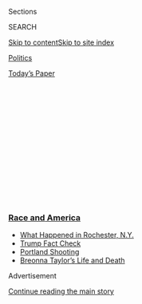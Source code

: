 <div id="app">

<div>

<div>

<div>

<div class="NYTAppHideMasthead css-1q2w90k e1suatyy0">

<div class="section css-ui9rw0 e1suatyy2">

<div class="css-eph4ug er09x8g0">

<div class="css-6n7j50">

</div>

<span class="css-1dv1kvn">Sections</span>

<div class="css-10488qs">

<span class="css-1dv1kvn">SEARCH</span>

</div>

[Skip to content](#site-content)[Skip to site
index](#site-index)

</div>

<div id="masthead-section-label" class="css-1wr3we4 eaxe0e00">

[Politics](https://www.nytimes3xbfgragh.onion/section/politics)

</div>

<div class="css-10698na e1huz5gh0">

</div>

</div>

<div id="masthead-bar-one" class="section hasLinks css-15hmgas e1csuq9d3">

<div class="css-uqyvli e1csuq9d0">

</div>

<div class="css-1uqjmks e1csuq9d1">

</div>

<div class="css-9e9ivx">

[](https://myaccount.nytimes3xbfgragh.onion/auth/login?response_type=cookie&client_id=vi)

</div>

<div class="css-1bvtpon e1csuq9d2">

[Today’s
Paper](https://www.nytimes3xbfgragh.onion/section/todayspaper)

</div>

</div>

</div>

</div>

<div data-aria-hidden="false">

<div id="site-content" data-role="main">

<div>

<div class="css-1aor85t" style="opacity:0.000000001;z-index:-1;visibility:hidden">

<div class="css-1hqnpie">

<div class="css-epjblv">

<span class="css-17xtcya">[Politics](/section/politics)</span><span class="css-x15j1o">|</span><span class="css-fwqvlz">Hey
@jack, Here Are More Questionable Tweets From
@realdonaldtrump</span>

</div>

<div class="css-k008qs">

<div class="css-1iwv8en">

<span class="css-18z7m18"></span>

<div>

</div>

</div>

<span class="css-1n6z4y">https://nyti.ms/3crH7zm</span>

<div class="css-1705lsu">

<div class="css-4xjgmj">

<div class="css-4skfbu" data-role="toolbar" data-aria-label="Social Media Share buttons, Save button, and Comments Panel with current comment count" data-testid="share-tools">

  - 
  - 
  - 
  - 
    
    <div class="css-6n7j50">
    
    </div>

  - 

</div>

</div>

</div>

</div>

</div>

</div>

<div class="css-13pd83m">

<div class="css-l9svim">

### [<span class="css-pa1jbp"><span class="css-1rxm0ex">Race and</span><span class="css-1rxm0ex"> America</span></span>](https://www.nytimes3xbfgragh.onion/news-event/george-floyd-protests-minneapolis-new-york-los-angeles?name=styln-george-floyd&region=TOP_BANNER&block=storyline_menu_recirc&action=click&pgtype=Article&impression_id=6f933830-f2ab-11ea-b152-11fbf9e92c26&variant=undefined)

  - <span class="css-ousu42">[What Happened in Rochester,
    N.Y.](https://www.nytimes3xbfgragh.onion/2020/09/04/nyregion/rochester-police-daniel-prude.html?name=styln-george-floyd&region=TOP_BANNER&block=storyline_menu_recirc&action=click&pgtype=Article&impression_id=6f935f40-f2ab-11ea-b152-11fbf9e92c26&variant=undefined)</span>
  - <span class="css-ousu42">[Trump Fact
    Check](https://www.nytimes3xbfgragh.onion/2020/09/01/us/politics/trump-fact-check-protests.html?name=styln-george-floyd&region=TOP_BANNER&block=storyline_menu_recirc&action=click&pgtype=Article&impression_id=6f935f41-f2ab-11ea-b152-11fbf9e92c26&variant=undefined)</span>
  - <span class="css-ousu42">[Portland
    Shooting](https://www.nytimes3xbfgragh.onion/2020/08/30/us/portland-shooting-explained.html?name=styln-george-floyd&region=TOP_BANNER&block=storyline_menu_recirc&action=click&pgtype=Article&impression_id=6f935f42-f2ab-11ea-b152-11fbf9e92c26&variant=undefined)</span>
  - <span class="css-ousu42">[Breonna Taylor’s Life and
    Death](https://www.nytimes3xbfgragh.onion/2020/08/30/us/breonna-taylor-police-killing.html?name=styln-george-floyd&region=TOP_BANNER&block=storyline_menu_recirc&action=click&pgtype=Article&impression_id=6f935f43-f2ab-11ea-b152-11fbf9e92c26&variant=undefined)</span>

</div>

</div>

<div id="top-wrapper" class="css-1sy8kpn">

<div id="top-slug" class="css-l9onyx">

Advertisement

</div>

[Continue reading the main
story](#after-top)

<div class="ad top-wrapper" style="text-align:center;height:100%;display:block;min-height:250px">

<div id="top" class="place-ad" data-position="top" data-size-key="top">

</div>

</div>

<div id="after-top">

</div>

</div>

<div>

<div id="sponsor-wrapper" class="css-1hyfx7x">

<div id="sponsor-slug" class="css-19vbshk">

Supported by

</div>

[Continue reading the main
story](#after-sponsor)

<div id="sponsor" class="ad sponsor-wrapper" style="text-align:center;height:100%;display:block">

</div>

<div id="after-sponsor">

</div>

</div>

<div class="css-186x18t">

Fact Check

</div>

<div class="css-1vkm6nb ehdk2mb0">

# Hey @jack, Here Are More Questionable Tweets From @realdonaldtrump

</div>

We analyzed the president’s Twitter feed for a week. A third of his
posts contained falsehoods or murky accusations, underscoring the
challenge to Twitter’s chief, Jack Dorsey, of policing him.

<div class="css-79elbk" data-testid="photoviewer-wrapper">

<div class="css-z3e15g" data-testid="photoviewer-wrapper-hidden">

</div>

<div class="css-1a48zt4 ehw59r15" data-testid="photoviewer-children">

![<span class="css-16f3y1r e13ogyst0" data-aria-hidden="true">President
Trump at the White House on
Monday.</span><span class="css-cnj6d5 e1z0qqy90" itemprop="copyrightHolder"><span class="css-1ly73wi e1tej78p0">Credit...</span><span><span>Doug
Mills/The New York
Times</span></span></span>](https://static01.graylady3jvrrxbe.onion/images/2020/06/03/business/03dc-factcheck/03dc-factcheck-articleLarge.jpg?quality=75&auto=webp&disable=upscale)

</div>

</div>

<div class="css-18e8msd">

<div class="css-vp77d3 epjyd6m0">

<div class="css-hus3qt ey68jwv0" data-aria-hidden="true">

[![Linda
Qiu](https://static01.graylady3jvrrxbe.onion/images/2018/06/12/multimedia/author-linda-qiu/author-linda-qiu-thumbLarge.png
"Linda Qiu")](https://www.nytimes3xbfgragh.onion/by/linda-qiu)

</div>

<div class="css-1baulvz">

By [<span class="css-1baulvz last-byline" itemprop="name">Linda
Qiu</span>](https://www.nytimes3xbfgragh.onion/by/linda-qiu)

</div>

</div>

  - 
    
    <div class="css-ld3wwf e16638kd2">
    
    Published June 3, 2020Updated June 10,
    2020
    
    </div>

  - 
    
    <div class="css-4xjgmj">
    
    <div class="css-pvvomx" data-role="toolbar" data-aria-label="Social Media Share buttons, Save button, and Comments Panel with current comment count" data-testid="share-tools">
    
      - 
      - 
      - 
      - 
        
        <div class="css-6n7j50">
        
        </div>
    
      - 
    
    </div>
    
    </div>

</div>

</div>

<div class="section meteredContent css-1r7ky0e" name="articleBody" itemprop="articleBody">

<div class="css-1fanzo5 StoryBodyCompanionColumn">

<div class="css-53u6y8">

[Twitter](https://www.nytimes3xbfgragh.onion/2020/06/09/us/politics/trump-twitter.html)
and its chief executive, Jack Dorsey, placed warnings on three of
[President
Trump’s](https://www.nytimes3xbfgragh.onion/2020/06/09/us/politics/trump-twitter.html)
tweets last week, taking a measured but hotly debated step to place some
limit on the president’s use of social media to spread falsehoods and
incite his followers.

Twitter attached labels refuting two of Mr. Trump’s tweets on [voter
fraud](https://www.nytimes3xbfgragh.onion/2020/05/26/technology/twitter-trump-mail-in-ballots.html)
and [restricted
one](https://www.nytimes3xbfgragh.onion/2020/05/29/technology/trump-twitter-minneapolis-george-floyd.html)that
implied protesters in Minneapolis could be shot. But it left countless
others unchallenged, including those
[baselessly](https://www.nytimes3xbfgragh.onion/2020/05/26/us/politics/klausutis-letter-jack-dorsey.html)
insinuating that the MSNBC host Joe Scarborough killed a former staff
member.

A New York Times review of the president’s 139 Twitter posts from
Sunday, May 24, to Saturday, May 30, found at least 26 contained clearly
false claims, including five about mail-in voting that were not flagged,
five promoting the false conspiracy theory about Mr. Scarborough and
three about Twitter itself. Another 24 were misleading, lacked context
or traded in innuendo. (This analysis did not include dozens of Mr.
Trump’s retweets.)

To put it another way, more than a third of the president’s tweets over
the course of a week contained dubious information. That presents a
challenge both to Twitter and to the millions of people who are exposed
to Mr. Trump on social media, especially now, with the nation facing the
triple challenge of a pandemic, economic dislocation and nationwide
protests over systemic racism.

</div>

</div>

<div class="css-1fanzo5 StoryBodyCompanionColumn">

<div class="css-53u6y8">

## Unsubstantiated charges of fraud in mail-in voting

Twitter[attached
information](https://www.nytimes3xbfgragh.onion/2020/05/26/technology/twitter-trump-mail-in-ballots.html)
to refute two of Mr. Trump’s posts about mail-in voting that falsely
claimed that California was sending ballots to “anyone living in the
state no matter who they are or how they got there.” State officials
will mail ballots to registered voters only.

Mr. Dorsey [said](https://twitter.com/jack/status/1265837143827468289)
that those tweets on May 26 specifically violated the company’s civic
integrity policy as they “may mislead people into thinking they don’t
need to register to get a ballot.”

Five other posts by Mr. Trump repeated his general falsehoods about
mail-in voting but did not specify any one state’s election process or
ballot distribution plans — and were not affixed with a label.

Two days before Twitter labeled the two tweets on May 26, the president
[warned](https://twitter.com/realDonaldTrump/status/1264717545787006976)
[twice](https://twitter.com/realDonaldTrump/status/1264558926021959680)
that the upcoming presidential election will be “rigged” through mail-in
ballots. After Twitter’s actions, Mr. Trump continued to claim that
mail-in voting would lead to a “[free for all on cheating, forgery and
the theft of
Ballots](https://twitter.com/realDonaldTrump/status/1265601615261827072),”
a [”tainted” election
process](https://twitter.com/realDonaldTrump/status/1266047584038256640),
“[MASSIVE FRAUD AND ABUSE” and “THE END OF OUR GREAT REPUBLICAN
PARTY.](https://twitter.com/realDonaldTrump/status/1266172570983940101)”

There is [no
evidence](https://www.nytimes3xbfgragh.onion/2020/05/20/us/politics/trump-mail-in-voting-absentee-ballots.html)
for any of these claims. Voter fraud in general is extremely rare. While
mail-in voting is less secure than in-person voting, fraud incidence
rates remain extremely low — one study found an improper voting rate of
0.004 percent. Studies have found little evidence that mail-in voting
and so-called no-excuse absentee voting benefit one political party over
another.

</div>

</div>

<div class="css-1fanzo5 StoryBodyCompanionColumn">

<div class="css-53u6y8">

## Inaccurate claims about Twitter

Mr. Trump responded to Twitter’s actions [by issuing an executive
order](https://www.nytimes3xbfgragh.onion/2020/05/28/us/politics/trump-jack-dorsey.html)
that seeks to strip liability protection in certain cases for companies
like
[Twitter](https://www.nytimes3xbfgragh.onion/2020/05/29/technology/trump-twitter.html),
Google and Facebook for the content on their sites. If carried out, the
order could lead to the companies facing legal liability for false and
defamatory statements posted on their sites.

The president also took to Twitter to castigate the platform in three
false posts.

He accused the company of “[completely stifling FREE
SPEECH](https://twitter.com/realDonaldTrump/status/1265427539008380928).”
But this is a misreading of the First Amendment, which prohibits
Congress from “[abridging the freedom of
speech](https://constitutioncenter.org/interactive-constitution/amendment/amendment-i).”
While the Supreme Court has held that this applies to all government
agencies, it does [not
apply](https://constitutioncenter.org/interactive-constitution/interpretation/amendment-i/interps/266)
to private companies like Twitter.

In [two](https://twitter.com/realDonaldTrump/status/1266326065833824257)
[tweets](https://twitter.com/realDonaldTrump/status/1266346957611708417)
on Friday morning, Mr. Trump complained that Twitter had not flagged
“China’s propaganda.” But the company had attached similar warning
labels two days earlier to
[tweets](https://twitter.com/zlj517/status/1238111898828066823?ref_src=twsrc%5Etfw%7Ctwcamp%5Etweetembed%7Ctwterm%5E1238111898828066823%7Ctwgr%5E&ref_url=https%3A%2F%2Fwww.hindustantimes.com%2Fworld-news%2Ftwitter-flags-china-spokesman-s-tweet-on-covid-19%2Fstory-FzULY6y660dBJ1coEl2khI.html)
[posted](https://twitter.com/zlj517/status/1238269193427906560?lang=en)
by Zhao Lijian, a spokesman for China’s foreign ministry, that suggested
that the coronavirus originated in the United States.

## Baseless claims about ongoing protests

Mr. Trump has dismissed the nationwide protests over the killing of
George Floyd by suggesting they are not organic or legitimate.

In three tweets, he said without evidence that the protests across the
country and in front of the White House were
“[professionally](https://twitter.com/realDonaldTrump/status/1266724553620930561)
[organized](https://twitter.com/realDonaldTrump/status/1266711221836931072)”
and “[have nothing to do with George
Floyd](https://twitter.com/realDonaldTrump/status/1266731291917062145).”

While it is impossible to know the motivation of every person
participating in these demonstrations, Mr. Trump’s broad generalization
discounts the thousands who have taken to the streets specifically to
protest the killing of Mr. Floyd, a black man who died after being
handcuffed and pinned to the ground by a white police officer.

In another
[tweet](https://twitter.com/realDonaldTrump/status/1266800113260703744)
on Saturday, Mr. Trump said that “80% of the RIOTERS in Minneapolis last
night were from OUT OF STATE.” This was [an estimate first
offered](https://www.youtube.com/watch?v=jla3cyeuOI0) by Gov. Tim Walz
of Minnesota, a Democrat. But after reporting by
[local](https://www.twincities.com/2020/05/30/majority-of-those-arrested-in-connection-with-protests-riots-from-minnesota/)
[news
outlets](https://www.kare11.com/article/news/investigations/kare-11-investigates-records-show-arrests-mostly-minnesotans-as-george-floyd-protests-riots-continue-minneapolis-st-paul/89-73f3e0e8-0664-41d5-8d3e-4467d04da7cb)
that suggested the opposite was true, Mr. Walz [declined to
repeat](https://youtu.be/zkpOYn4J0nw?t=1387) the estimate and said that
more data was needed to properly characterize the proportion of those
arrested who were not local residents.

</div>

</div>

<div class="css-1fanzo5 StoryBodyCompanionColumn">

<div class="css-53u6y8">

These theories echoed Mr. Trump’s [previous
claims](https://twitter.com/realDonaldTrump/status/1048196883464818688)
that those who protested the confirmation hearings of Justice Brett M.
Kavanaugh in 2018 were paid by George Soros, the billionaire investor
and Democratic donor.

Mr. Trump did not name the supposed organizers of the current protests.

## Other falsehoods

Other inaccuracies from a week of Mr. Trump’s tweets centered on
familiar foes and oft-repeated boasts.

Mr. Trump
[tweeted](https://twitter.com/realDonaldTrump/status/1265301261903106054),
with no evidence, that Speaker Nancy Pelosi had complained that he had
moved too quickly in imposing some restrictions on travel from China in
response to the coronavirus. The Times was unable to find an instance of
Ms. Pelosi publicly addressing or criticizing that decision.

He repeated his claim that former Vice President Joseph R. Biden Jr.,
the presumptive Democratic presidential nominee, had
“[apologized](https://twitter.com/realDonaldTrump/status/1265009852516110336)”
for opposing the policy. No record of an apology exists.

He [falsely
accused](https://twitter.com/realDonaldTrump/status/1265257673039249408)Representative
Conor Lamb, Democrat of Pennsylvania, of breaking his campaign promise
to vote against Ms. Pelosi for speaker. Mr. Lamb, who won his seat in
2018, [voted](http://clerk.house.gov/evs/2019/roll002.xml#Kennedy) for
Representative Joseph P. Kennedy III, Democrat of Massachusetts, when
the House held its election for speaker last year.

He [falsely
claimed](https://twitter.com/realDonaldTrump/status/1266711224391213056)
on Saturday that Washington’s Democratic mayor, Muriel E. Bowser,
“wouldn’t let the D.C. Police get involved” in monitoring protests
outside of the White House on Friday. But the Secret Service, which Mr.
Trump praised in the same tweet, [said in a
statement](https://www.secretservice.gov/data/press/releases/2020/20-MAY/Secret-Service-Statement-on-Pennsylvania-Avenue-Demonstrations.pdf)
that it had made six arrests that night and “the Metropolitan Police
Department and the U.S. Park Police were on the scene.”

He again [took undue
credit](https://twitter.com/realDonaldTrump/status/1265834167272603649)
for the Veterans Choice health care program. The program was created in
2014, developed by Senators John McCain and Bernie Sanders and signed by
former President Barack Obama — three of Mr. Trump’s political enemies.

</div>

</div>

<div class="css-1fanzo5 StoryBodyCompanionColumn">

<div class="css-53u6y8">

Mr. Trump’s declaration that “it was me who shattered 100% of the ISIS
Caliphate” was also not true. About a
[third](https://news.ihsmarkit.com/prviewer/release_only/slug/aerospace-defense-security-islamic-state-territory-down-60-percent-and-revenue-down-80)
to a
[half](https://web.archive.org/web/20171222214247/https://www.state.gov/r/pa/prs/ps/2017/12/276746.htm)
of the territory formerly held by the Islamic State was regained under
Mr. Obama’s administration, according to military and independent
estimates. And officials and experts had always
[anticipated](https://www.nytimes3xbfgragh.onion/2017/10/17/us/politics/trump-islamic-state-raqqa-fact-check.html)
that the campaign, started in 2014, long before Mr. Trump took office,
would result in pushing the extremist group out of its self-declared
caliphate.

## Half truths and murky accusations

Three dozen tweets from the president occupied a factual gray zone. Some
were typical examples of political spin, neither completely true nor
totally wrong.

Twice, he claimed to have
[ban](https://twitter.com/realDonaldTrump/status/1265301249630654467)ned
travel from China and to have done so “[before anybody thought
necessary](https://twitter.com/realDonaldTrump/status/1265633761024188417)”
to contain the spread of the coronavirus. These were exaggerations. The
restrictions did not amount to full ban. They did not apply to American
citizens or green card holders, and they contained other exemptions.
Numerous other countries had taken similar actions before Mr. Trump did.

He misleadingly boasted of the United States having carried out 15
million coronavirus tests, “[by far the most in the
World](https://twitter.com/realDonaldTrump/status/1265613475809763328),”
and the number of cases and deaths “[going down all over the
Country](https://twitter.com/realDonaldTrump/status/1264564734860427265).”
The raw number of tests, while accurate, did not reflect that the United
States continues to lag other countries in testing per capita. Cases and
deaths were decreasing across the country as a whole, but not in some
states.

Ten tweets were devoted to the announcement of grants to local transit
agencies from the Department of Transportation. Left unsaid was that
these grants have been routinely awarded since the 2013 federal fiscal
year and in the first two years of his presidency, Mr. Trump’s proposed
budgets [called for the grants to be phased
out](https://crsreports.congress.gov/product/pdf/R/R46191#page=10).

Other tweets were ambiguously worded, making them difficult to fact
check even as they hint at nefarious activity.

Mr. Trump
[twice](https://twitter.com/realDonaldTrump/status/1265819308699070464)
[said](https://twitter.com/realDonaldTrump/status/1265601611310739456)
that social media companies “attempted” and “failed” to do something in
the 2016 election, but never specified what exactly the companies
attempted. (In the past, he has [mischaracterized
research](https://www.nytimes3xbfgragh.onion/2019/08/19/us/politics/google-votes-election-trump.html)
to mount a baseless suggestion that Google “manipulated” votes.)

Perhaps there’s no better example of how Mr. Trump trades in vague
claims than his repeated allegations of the “greatest political crime”
or scandal in history, committed by the Obama administration to undercut
his 2016 campaign and the start of his presidency. In
[four](https://twitter.com/realDonaldTrump/status/1265976095209373696)
[tweets](https://twitter.com/realDonaldTrump/status/1266017512162037761),
the president
[echoed](https://twitter.com/realDonaldTrump/status/1265768877427851265)
[this](https://twitter.com/realDonaldTrump/status/1264754622830444544)
but never specified what that crime was. In others, he simply referred
to “Obamagate.”

**Curious about the accuracy of a claim? Email**
**<factcheck@NYTimes.com>.**

</div>

</div>

</div>

<div>

</div>

<div>

</div>

<div>

</div>

<div>

<div id="bottom-wrapper" class="css-1ede5it">

<div id="bottom-slug" class="css-l9onyx">

Advertisement

</div>

[Continue reading the main
story](#after-bottom)

<div id="bottom" class="ad bottom-wrapper" style="text-align:center;height:100%;display:block;min-height:90px">

</div>

<div id="after-bottom">

</div>

</div>

</div>

</div>

</div>

## Site Index

<div>

</div>

## Site Information Navigation

  - [© <span>2020</span> <span>The New York Times
    Company</span>](https://help.nytimes3xbfgragh.onion/hc/en-us/articles/115014792127-Copyright-notice)

<!-- end list -->

  - [NYTCo](https://www.nytco.com/)
  - [Contact
    Us](https://help.nytimes3xbfgragh.onion/hc/en-us/articles/115015385887-Contact-Us)
  - [Work with us](https://www.nytco.com/careers/)
  - [Advertise](https://nytmediakit.com/)
  - [T Brand Studio](http://www.tbrandstudio.com/)
  - [Your Ad
    Choices](https://www.nytimes3xbfgragh.onion/privacy/cookie-policy#how-do-i-manage-trackers)
  - [Privacy](https://www.nytimes3xbfgragh.onion/privacy)
  - [Terms of
    Service](https://help.nytimes3xbfgragh.onion/hc/en-us/articles/115014893428-Terms-of-service)
  - [Terms of
    Sale](https://help.nytimes3xbfgragh.onion/hc/en-us/articles/115014893968-Terms-of-sale)
  - [Site
    Map](https://spiderbites.nytimes3xbfgragh.onion)
  - [Help](https://help.nytimes3xbfgragh.onion/hc/en-us)
  - [Subscriptions](https://www.nytimes3xbfgragh.onion/subscription?campaignId=37WXW)

</div>

</div>

</div>

</div>
